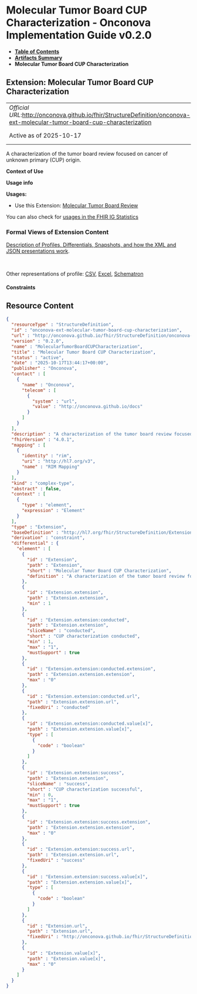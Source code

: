 # Molecular Tumor Board CUP Characterization - Onconova Implementation Guide v0.2.0

* [**Table of Contents**](toc.md)
* [**Artifacts Summary**](artifacts.md)
* **Molecular Tumor Board CUP Characterization**

## Extension: Molecular Tumor Board CUP Characterization 

| | |
| :--- | :--- |
| *Official URL*:http://onconova.github.io/fhir/StructureDefinition/onconova-ext-molecular-tumor-board-cup-characterization | *Version*:0.2.0 |
| Active as of 2025-10-17 | *Computable Name*:MolecularTumorBoardCUPCharacterization |

A characterization of the tumor board review focused on cancer of unknown primary (CUP) origin.

**Context of Use**

**Usage info**

**Usages:**

* Use this Extension: [Molecular Tumor Board Review](StructureDefinition-onconova-molecular-tumor-board-review.md)

You can also check for [usages in the FHIR IG Statistics](https://packages2.fhir.org/xig/onconova.fhir|current/StructureDefinition/onconova-ext-molecular-tumor-board-cup-characterization)

### Formal Views of Extension Content

 [Description of Profiles, Differentials, Snapshots, and how the XML and JSON presentations work](http://build.fhir.org/ig/FHIR/ig-guidance/readingIgs.html#structure-definitions). 

 

Other representations of profile: [CSV](StructureDefinition-onconova-ext-molecular-tumor-board-cup-characterization.csv), [Excel](StructureDefinition-onconova-ext-molecular-tumor-board-cup-characterization.xlsx), [Schematron](StructureDefinition-onconova-ext-molecular-tumor-board-cup-characterization.sch) 

#### Constraints



## Resource Content

```json
{
  "resourceType" : "StructureDefinition",
  "id" : "onconova-ext-molecular-tumor-board-cup-characterization",
  "url" : "http://onconova.github.io/fhir/StructureDefinition/onconova-ext-molecular-tumor-board-cup-characterization",
  "version" : "0.2.0",
  "name" : "MolecularTumorBoardCUPCharacterization",
  "title" : "Molecular Tumor Board CUP Characterization",
  "status" : "active",
  "date" : "2025-10-17T13:44:17+00:00",
  "publisher" : "Onconova",
  "contact" : [
    {
      "name" : "Onconova",
      "telecom" : [
        {
          "system" : "url",
          "value" : "http://onconova.github.io/docs"
        }
      ]
    }
  ],
  "description" : "A characterization of the tumor board review focused on cancer of unknown primary (CUP) origin.",
  "fhirVersion" : "4.0.1",
  "mapping" : [
    {
      "identity" : "rim",
      "uri" : "http://hl7.org/v3",
      "name" : "RIM Mapping"
    }
  ],
  "kind" : "complex-type",
  "abstract" : false,
  "context" : [
    {
      "type" : "element",
      "expression" : "Element"
    }
  ],
  "type" : "Extension",
  "baseDefinition" : "http://hl7.org/fhir/StructureDefinition/Extension|4.0.1",
  "derivation" : "constraint",
  "differential" : {
    "element" : [
      {
        "id" : "Extension",
        "path" : "Extension",
        "short" : "Molecular Tumor Board CUP Characterization",
        "definition" : "A characterization of the tumor board review focused on cancer of unknown primary (CUP) origin."
      },
      {
        "id" : "Extension.extension",
        "path" : "Extension.extension",
        "min" : 1
      },
      {
        "id" : "Extension.extension:conducted",
        "path" : "Extension.extension",
        "sliceName" : "conducted",
        "short" : "CUP characterization conducted",
        "min" : 1,
        "max" : "1",
        "mustSupport" : true
      },
      {
        "id" : "Extension.extension:conducted.extension",
        "path" : "Extension.extension.extension",
        "max" : "0"
      },
      {
        "id" : "Extension.extension:conducted.url",
        "path" : "Extension.extension.url",
        "fixedUri" : "conducted"
      },
      {
        "id" : "Extension.extension:conducted.value[x]",
        "path" : "Extension.extension.value[x]",
        "type" : [
          {
            "code" : "boolean"
          }
        ]
      },
      {
        "id" : "Extension.extension:success",
        "path" : "Extension.extension",
        "sliceName" : "success",
        "short" : "CUP characterization successful",
        "min" : 0,
        "max" : "1",
        "mustSupport" : true
      },
      {
        "id" : "Extension.extension:success.extension",
        "path" : "Extension.extension.extension",
        "max" : "0"
      },
      {
        "id" : "Extension.extension:success.url",
        "path" : "Extension.extension.url",
        "fixedUri" : "success"
      },
      {
        "id" : "Extension.extension:success.value[x]",
        "path" : "Extension.extension.value[x]",
        "type" : [
          {
            "code" : "boolean"
          }
        ]
      },
      {
        "id" : "Extension.url",
        "path" : "Extension.url",
        "fixedUri" : "http://onconova.github.io/fhir/StructureDefinition/onconova-ext-molecular-tumor-board-cup-characterization"
      },
      {
        "id" : "Extension.value[x]",
        "path" : "Extension.value[x]",
        "max" : "0"
      }
    ]
  }
}

```
